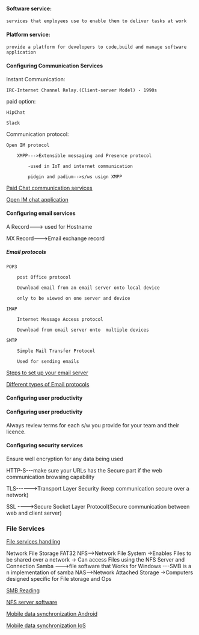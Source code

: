 

#### Software service:

    services that employees use to enable them to deliver tasks at work

#### Platform service:

    provide a platform for developers to code,build and manage software application

#### Configuring Communication Services

Instant Communication:

    IRC-Internet Channel Relay.(Client-server Model) - 1990s

paid option:

    HipChat

    Slack

Communication protocol:

    Open IM protocol

        XMPP--->Extensible messaging and Presence protocol

            -used in IoT and internet communication

            pidgin and padium-->s/ws usign XMPP

[Paid Chat communication services](https://zapier.com/blog/best-team-chat-app/)

[Open IM chat application](https://jabber.at/p/clients/?os=any)

#### Configuring email services

A Record---> used for Hostname

MX Record--->Email exchange record

##### Email protocols

    POP3

        post Office protocol

        Download email from an email server onto local device

        only to be viewed on one server and device

    IMAP

        Internet Message Access protocol

        Download from email server onto  multiple devices

    SMTP

        Simple Mail Transfer Protocol

        Used for sending emails
        
[Steps to set up your email server](https://www.digitalocean.com/community/tutorials/why-you-may-not-want-to-run-your-own-mail-server)

[Different types of Email  protocols](https://blog.servermania.com/what-protocols-send-receive-email-with-the-mail-server/)

#### Configuring user productivity


#### Configuring user productivity

Always review terms for each s/w you provide for your team and their licence.

#### Configuring security services

Ensure well encryption for any data being used

HTTP-S---make sure your URLs has the Secure part if the web communication browsing capability

TLS------>Transport Layer Security (keep communication secure over a network)

SSL ---->Secure Socket Layer Protocol(Secure communication between web and client server)

### File Services

[File services handling](https://www.cloudwards.net/comparison/)

Network File Storage
    FAT32
    NFS-->Network File System
        ->Enables Files to be shared over a network
        -> Can access Files using the NFS Server and Connection
    Samba --->file software that Works for Windows
          ---SMB is a n implementation of samba
    NAS-->Network Attached Storage
        ->Computers designed specific for File storage and Ops

[SMB Reading](https://technet.microsoft.com/en-us/library/hh831795(v=ws.11).aspx)

[NFS server software](http://www.linuxfromscratch.org/blfs/view/cvs/basicnet/nfs-utils.html)

[Mobile data synchronization Android](https://support.google.com/android/answer/2819582?hl=en)

[Mobile data synchronization IoS](https://support.apple.com/HT203977#icloud)
